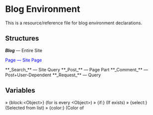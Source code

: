 # Blog Environment #

This is a resource/reference file for blog environment declarations.


## Structures ##

**_Blog_**    &mdash; Entire Site  
<p style="align: center; color: blue;">Page    &mdash; Site Page</p>  
**_Search_**  &mdash; Site Query  
**_Post_**    &mdash; Page Part  
**_Comment_** &mdash; Post+User-Dependent  
**_Request_** &mdash; Query


## Variables
  » {block:\<Object\>}   (for is every \<Object\>)
  » {if:<Object>}      (If <Object> exists)
  » {select:<Object>}  (Selected <Object> from list)
  » {color:<Object>}   (Color of <Object>)
  » {font:<Object>}    (Font of <Object>)
  » {src:<Object>}     (Source of <Object>)
  » {stat:<Object>}    (Statistics of <Object>)
  » {text:<Container>} (Text contained within <Container>)
  

Blog:
────────────────
- blog-head
- blog-meta
- blog-body
- blog-side
- blog-foot

  blog-head:
  - blog-title
  - blog-description
  - blog-banner
  - blog-topic
  - blog-avatar
  - blog-nav

  blog-meta:
  - author
  - og:*
  - twitter:*
  
  blog-body:
  - page
  
  blog-side:
  - left-bar
  - right-bar
  - social-links
  
  blog-foot:
  - foot-copy
  - blog-date
  - foot-links
  - foot-logo

  blog-form:
  - blog-embed
  - blog-page
  - blog-feed

Page:
────────────────
- page-head
- page-meta
- page-body
- page-foot

  page-head:
  - page-title
  - page-description

  page-meta:
  - isPost
  - isExtLink (AKA Feed)
  - isBlog

  page-body:
  - post-container
  - sidebar

  page-foot:
  - page-nav (pagination)
  - page-view

Post:
────────────────
- post-head
- post-meta
- post-body
- post-foot

  post-head:
  - post-title  (present in types: audio,chat,link,photo[photoset],text,video)
  - post-author (int-usr or ext-usr)
  - post-date   (dd-mm-[yy]yy or yyyy-mm-dd)

  post-meta:
  - post-tag  (i.e. #tag, #tag or #tag #tag )
  - post-type (i.e. audio, chat, link, photo[single,panorama,photoset], quote, text, video)

  post-body:
  - post-content
  - post-description (present in types: audio,chat,link,photo,quote,text,video)

  post-foot:
  - post-share
  - post-reblog
  - post-like
  - post-note

  post-form:
  - post-embed
  - post-page
  - post-archive

Comment:
────────────────
- comment-head
- comment-body
- comment-foot

  comment-head:
  - comment-user
  - comment-date
  - comment-target

  comment-body:
  - comment-title
  - comment-content

  comment-foot:
  - comment-report
  - comment-share
  - comment-reblog
  - comment-like

Request:
────────────────
- request-meta
- request-body

  request-meta:
  - request-id
  - request-type  (i.e. ask, submit, edit, remove, report)
  - request-user

  request-body:
  - request-content

Search:
────────────────
- search-filter
- search-input



Social-Network:

Dribble - 
Facebook - 
Flickr / Instagram / DevianArt / - Photo/Art
Google + - 
LinkedIn - Portfolio
Kickstarter / Patreon - Fundraising/Support
Soundcloud / Spotify - Audio
Twitter - Microblog/Stream Update[RSS]
Tumblr - 
Vimeo / Youtube - Video

